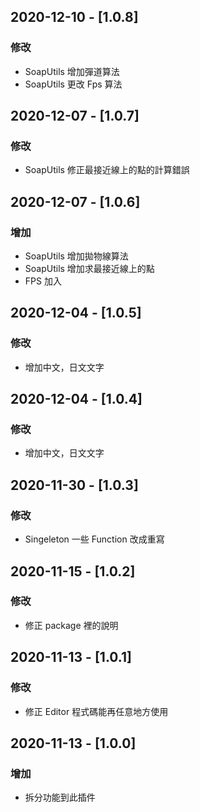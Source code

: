 ## 2020-12-10 - [1.0.8]
### 修改

- SoapUtils 增加彈道算法
- SoapUtils 更改 Fps 算法

## 2020-12-07 - [1.0.7]
### 修改

- SoapUtils 修正最接近線上的點的計算錯誤

## 2020-12-07 - [1.0.6]
### 增加

- SoapUtils 增加拋物線算法
- SoapUtils 增加求最接近線上的點
- FPS 加入

## 2020-12-04 - [1.0.5]
### 修改

- 增加中文，日文文字

## 2020-12-04 - [1.0.4]
### 修改

- 增加中文，日文文字

## 2020-11-30 - [1.0.3]
### 修改

- Singeleton 一些 Function 改成重寫

## 2020-11-15 - [1.0.2]
### 修改

- 修正 package 裡的說明

## 2020-11-13 - [1.0.1]
### 修改

- 修正 Editor 程式碼能再任意地方使用

## 2020-11-13 - [1.0.0]
### 增加

- 拆分功能到此插件